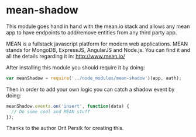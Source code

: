mean-shadow
===========

This module goes hand in hand with the mean.io stack and allows any mean app to have endpoints to add/remove entities from any third party app.

MEAN is a fullstack javascript platform for modern web applications.
MEAN stands for MongoDB, ExpressJS, AngularJS and Node.js.
You can find it and all the details regarding it in:
http://www.mean.io/

After installing this module you should require it by doing:
```JavaScript
var meanShadow = require('../node_modules/mean-shadow')(app, auth);
```

Then in order to add your own logic you can catch a shadow event by doing:
```JavaScript
meanShadow.events.on('insert', function(data) {
  // Do some cool and MEAN stuff
});
```

Thanks to the author Orit Persik for creating this.
